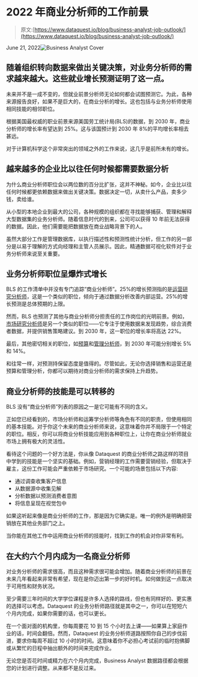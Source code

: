 # 2022 年商业分析师的工作前景

> 原文:[https://www.dataquest.io/blog/business-analyst-job-outlook/](https://www.dataquest.io/blog/business-analyst-job-outlook/)

June 21, 2022![Business Analyst Cover](../Images/34b6a8d29eabc5dc33bb542bd43e16dd.png)

## 随着组织转向数据来做出关键决策，对业务分析师的需求越来越大。这些就业增长预测证明了这一点。

未来并不是一成不变的，但就业前景分析师无论如何都会试图预测它。为此，各种来源报告良好，如果不是巨大的，在商业分析的增长。这也包括与业务分析师使用相同技能的相邻职位。

根据美国最权威的职业前景来源美国劳工统计局(BLS)的数据，到 2030 年，商业分析师的增长率有望达到 25%。这与该国预计到 2030 年 8%的平均增长率相去甚远。

对于计算机科学这个非常突出的领域之外的工作来说，这几乎是前所未有的增长。

## 越来越多的企业比以往任何时候都需要数据分析

为什么商业分析师职位会以两位数的百分比扩张，这并不神秘。如今，企业比以往任何时候都更依赖数据来做出关键决策。数据决定一切，从卖什么产品，卖多少钱，卖给谁。

从小型的本地企业到最大的公司，各种规模的组织都在寻找能够捕获、管理和解释大型数据集的业务分析师。随着信息时代的到来，公司可以获得 10 年前无法获得的数据。因此，他们需要能把数据放在商业战略背景下的人。

虽然大部分工作是管理数据库，以执行描述性和预测性统计分析，但工作的另一部分是以易于理解的方式向经理和主管人员展示。因此，精通数据可视化软件对于业务分析师来说至关重要。

## 业务分析师职位呈爆炸式增长

BLS 的工作清单中并没有专门追踪“商业分析师”。25%的增长预测指的是[运营研究分析师](https://www.bls.gov/ooh/math/operations-research-analysts.htm#tab-2)，这是一个类似的职位，倾向于通过数据分析改善内部运营。25%的增长预测是总体预期的上限。

然而，BLS 也预测了其他与商业分析师分担责任的工作岗位的光明前景。例如，[市场研究分析师](https://www.bls.gov/ooh/business-and-financial/market-research-analysts.htm)是另一个类似的职位——它专注于使用数据来发现趋势，综合消费者数据，并提供销售策略建议。到 2030 年，这一职位的增长率将高达 22%。

最后，其他密切相关的职位，如[预算](https://www.bls.gov/ooh/business-and-financial/budget-analysts.htm?view_full)和[管理分析师](https://www.bls.gov/ooh/business-and-financial/management-analysts.htm#tab-1)，到 2030 年可能分别增长 5%和 14%。

和往常一样，对预测持保留态度是值得的。尽管如此，无论你选择销售和运营还是预算和管理分析，你都可以期待对商业分析师的需求保持上升趋势。

## 商业分析师的技能是可以转移的

BLS 没有“商业分析师”列表的原因之一是它可能有不同的含义。

正如您已经看到的，市场分析师和运筹学分析师等角色有不同的职责，但使用相同的基本技能。对于你这个未来的商业分析师来说，这意味着你并不局限于一个特定的职位。相反，你可以将商业分析技能应用到各种职位上，让你在商业分析师就业市场上拥有极大的灵活性。

看待这个问题的一个好方法是，你从像 Dataquest 的商业分析师之路这样的项目中学到的技能是一个坚实的基础。例如，营销经理的工作需要营销经验，但取决于雇主，这份工作可能会严重依赖于市场研究。一个可能的场景包括以下内容:

*   通过调查收集客户信息
*   从数据源中收集见解
*   分析数据以预测消费者意图
*   将信息呈现在视觉包中

如果这听起来像是商业分析师的工作，那是因为它确实是。唯一的例外是明确把营销放在其他业务部门之上。

当你能在其他工作中运用商业分析师的技能时，找到工作的机会对你非常有利。

## 在大约六个月内成为一名商业分析师

对业务分析师的需求很高，而且这种需求很可能会增加。随着商业分析师的前景在未来几年看起来非常有希望，现在是你迈出第一步的好时机。如何做到这一点取决于可用性和财务状况。

至少需要三年时间的大学学位课程是许多人选择的路线，但也有同样好的、更实惠的选择可以考虑。Dataquest 的业务分析师路径就是其中之一，你可以在短短六个月内完成，如果你需要的话，也可以更长。

在一个面对面的机构里，你每周要花 10 到 15 个小时去上课——如果算上家庭作业的话，时间会翻倍。然而，Dataquest 的业务分析师道路按照你自己的步伐前进，要求你每周不超过 10 小时的时间。这意味着你不必担心考试前的临时抱佛脚或从繁忙的日程中抽出额外的时间来完成作业。

无论您是否花时间或精力在六个月内完成，Business Analyst 数据路径都会根据您的计划进行调整。从来都不是反过来。